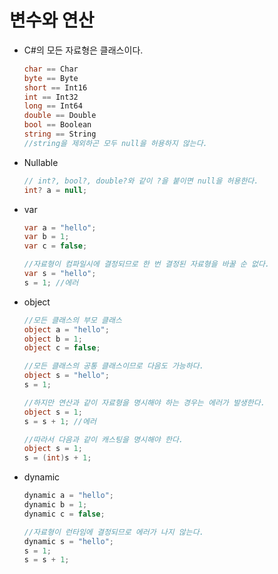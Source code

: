 # 변수와 연산

* C#의 모든 자료형은 클래스이다.

  ```c#
  char == Char
  byte == Byte
  short == Int16
  int == Int32
  long == Int64
  double == Double
  bool == Boolean
  string == String
  //string을 제외하곤 모두 null을 허용하지 않는다.
  ```

* Nullable

  ```c#
  // int?, bool?, double?와 같이 ?을 붙이면 null을 허용한다.
  int? a = null;
  ```

* var

  ```c#
  var a = "hello";
  var b = 1;
  var c = false;
  
  //자료형이 컴파일시에 결정되므로 한 번 결정된 자료형을 바꿀 순 없다.
  var s = "hello";
  s = 1; //에러
  ```

* object

  ```c#
  //모든 클래스의 부모 클래스
  object a = "hello";
  object b = 1;
  object c = false;
  
  //모든 클래스의 공통 클래스이므로 다음도 가능하다.
  object s = "hello";
  s = 1; 
  
  //하지만 연산과 같이 자료형을 명시해야 하는 경우는 에러가 발생한다.
  object s = 1;
  s = s + 1; //에러
  
  //따라서 다음과 같이 캐스팅을 명시해야 한다.
  object s = 1;
  s = (int)s + 1;
  ```

* dynamic

  ```c#
  dynamic a = "hello";
  dynamic b = 1;
  dynamic c = false;
  
  //자료형이 런타임에 결정되므로 에러가 나지 않는다.
  dynamic s = "hello";
  s = 1; 
  s = s + 1;
  ```

  